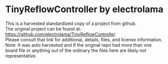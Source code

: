 
# TinyReflowController by electrolama  
This is a harvested standardized copy of a project from github.  
The original project can be found at:  
https://github.com/electrolama/TinyReflowController  
Please consult that link for additional, details, files, and license information.  
Note: It was auto harvested and if the original repo had more than one board file or anything out of the ordinary the files here are likely not representative.  
    